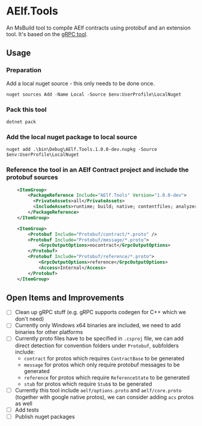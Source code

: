 # AElf.Tools
An MsBuild tool to compile AElf contracts using protobuf and an extension tool. It's based on the [gRPC tool](https://github.com/grpc/grpc/tree/master/src/csharp).

## Usage

### Preparation

Add a local nuget source - this only needs to be done once.
```
nuget sources Add -Name Local -Source $env:UserProfile\LocalNuget
```

### Pack this tool

```
dotnet pack
```

### Add the local nuget package to local source

```
nuget add .\bin\Debug\AElf.Tools.1.0.0-dev.nupkg -Source $env:UserProfile\LocalNuget
```

### Reference the tool in an AElf Contract project and include the protobuf sources

```xml
    <ItemGroup>
        <PackageReference Include="AElf.Tools" Version="1.0.0-dev">
          <PrivateAssets>all</PrivateAssets>
          <IncludeAssets>runtime; build; native; contentfiles; analyzers; buildtransitive</IncludeAssets>
        </PackageReference>
    </ItemGroup>

    <ItemGroup>
        <Protobuf Include="Protobuf/contract/*.proto" />
        <Protobuf Include="Protobuf/message/*.proto">
            <GrpcOutputOptions>nocontract</GrpcOutputOptions>
        </Protobuf>
        <Protobuf Include="Protobuf/reference/*.proto">
            <GrpcOutputOptions>reference</GrpcOutputOptions>
            <Access>Internal</Access>
        </Protobuf>
    </ItemGroup>
```

## Open Items and Improvements
 - [ ] Clean up gRPC stuff (e.g. gRPC supports codegen for C++ which we don't need)
 - [ ] Currently only Windows x64 binaries are included, we need to add binaries for other platforms
 - [ ] Currently proto files have to be specified in `.csproj` file, we can add direct detection for convention folders under `Protobuf`, subfolders include:
    - `contract` for protos which requires `ContractBase` to be generated
    - `message` for protos which only require protobuf messages to be generated
    - `reference` for protos which require `ReferenceState` to be generated
    - `stub` for protos which require `Stub`s to be generated
- [ ] Currently this tool include `aelf/options.proto` and `aelf/core.proto` (together with google native protos), we can consider adding `acs` protos as well
- [ ] Add tests
- [ ] Publish nuget packages
